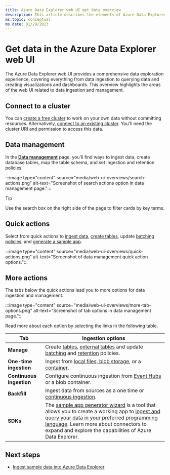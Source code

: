 ```yaml
---
title: Azure Data Explorer web UI get data overview
description: This article describes the elements of Azure Data Explorer web UI related to data ingestion.
ms.topic: conceptual
ms.date: 01/29/2023
---
```


# Get data in the Azure Data Explorer web UI

The Azure Data Explorer web UI provides a comprehensive data exploration experience, covering everything from data ingestion to querying data and creating visualizations and dashboards. This overview highlights the areas of the web UI related to data ingestion and management.

## Connect to a cluster

You can [create a free cluster](start-for-free-web-ui.md) to work on your own data without committing resources. Alternatively, [connect to an existing cluster](web-query-data.md#add-clusters). You'll need the cluster URI and permission to access this data.

## Data management

In the **[Data management](https://dataexplorer.azure.com/oneclick)** page, you'll find ways to ingest data, create database tables, map the table schema, and set ingestion and retention policies.

:::image type="content" source="media/web-ui-overviews/search-actions.png" alt-text="Screenshot of search actions option in data management page.":::

> [!TIP]
> Use the search box on the right side of the page to filter cards by key terms.

## Quick actions

Select from quick actions to [ingest data](https://dataexplorer.azure.com/oneclick/ingest?sourceType=file), [create tables](https://dataexplorer.azure.com/oneclick/createtable), update [batching policies](https://dataexplorer.azure.com/oneclick/updateTableBatchingPolicy), and [generate a sample app](https://dataexplorer.azure.com/oneclick/generatecode?sourceType=file).

:::image type="content" source="media/web-ui-overviews/quick-actions.png" alt-text="Screenshot of data management quick action options.":::

## More actions

The tabs below the quick actions lead you to more options for data ingestion and management.

:::image type="content" source="media/web-ui-overviews/more-tab-options.png" alt-text="Screenshot of tab options in data management page.":::

Read more about each option by selecting the links in the following table.

|Tab  |Ingestion options  |
|---------|---------|
|**Manage**     | Create [tables](https://dataexplorer.azure.com/oneclick/createtable), [external tables](external-table.md) and update [batching](./kusto/management/batchingpolicy.md) and [retention](./kusto/management/retentionpolicy.md) policies.      |
|**One-time ingestion**    | Ingest from [local files, blob storage](./ingest-data-wizard.md), or a [container](./ingestion-wizard-new-table.md).      |
|**Continuous ingestion**     | Configure continuous ingestion from [Event Hubs](./event-hub-wizard.md) or a blob container.        |
|**Backfill**     |  Ingest data from sources as a one time or [continuous ingestion](./ingestion-wizard-new-table.md).       |
|**SDKs**     |  The [sample app generator wizard](https://dataexplorer.azure.com/oneclick/generatecode?programingLang=Python) is a tool that allows you to create a working app to [ingest and query your data in your preferred programming language](./sample-app-generator-wizard.md). Learn more about connectors to expand and explore the capabilities of Azure Data Explorer.    |

## Next steps

* [Ingest sample data into Azure Data Explorer](ingest-sample-data.md)
